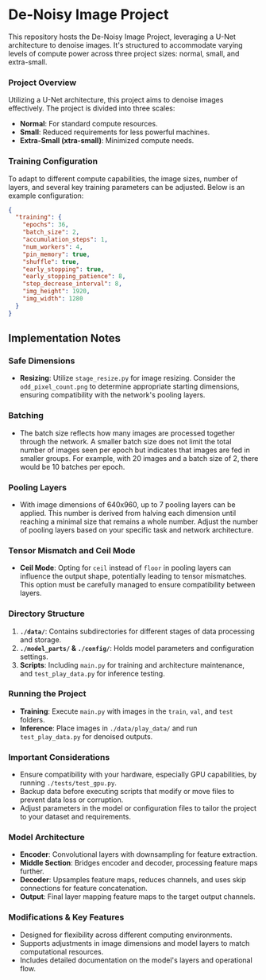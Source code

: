 # De-Noisy Image Project

This repository hosts the De-Noisy Image Project, leveraging a U-Net architecture to denoise images. It's structured to accommodate varying levels of compute power across three project sizes: normal, small, and extra-small. 

### Project Overview

Utilizing a U-Net architecture, this project aims to denoise images effectively. The project is divided into three scales:
- **Normal**: For standard compute resources.
- **Small**: Reduced requirements for less powerful machines.
- **Extra-Small (xtra-small)**: Minimized compute needs.

### Training Configuration

To adapt to different compute capabilities, the image sizes, number of layers, and several key training parameters can be adjusted. Below is an example configuration:

```json
{
  "training": {
    "epochs": 36,
    "batch_size": 2,
    "accumulation_steps": 1,
    "num_workers": 4,
    "pin_memory": true,
    "shuffle": true,
    "early_stopping": true,
    "early_stopping_patience": 8,
    "step_decrease_interval": 8,
    "img_height": 1920,
    "img_width": 1280
  }
}
```
## Implementation Notes

### Safe Dimensions
- **Resizing**: Utilize `stage_resize.py` for image resizing. Consider the `odd_pixel_count.png` to determine appropriate starting dimensions, ensuring compatibility with the network's pooling layers.

### Batching
- The batch size reflects how many images are processed together through the network. A smaller batch size does not limit the total number of images seen per epoch but indicates that images are fed in smaller groups. For example, with 20 images and a batch size of 2, there would be 10 batches per epoch.

### Pooling Layers
- With image dimensions of 640x960, up to 7 pooling layers can be applied. This number is derived from halving each dimension until reaching a minimal size that remains a whole number. Adjust the number of pooling layers based on your specific task and network architecture.

### Tensor Mismatch and Ceil Mode
- **Ceil Mode**: Opting for `ceil` instead of `floor` in pooling layers can influence the output shape, potentially leading to tensor mismatches. This option must be carefully managed to ensure compatibility between layers.

### Directory Structure

1. **`./data/`**: Contains subdirectories for different stages of data processing and storage.
2. **`./model_parts/` & `./config/`**: Holds model parameters and configuration settings.
3. **Scripts**: Including `main.py` for training and architecture maintenance, and `test_play_data.py` for inference testing.

### Running the Project

- **Training**: Execute `main.py` with images in the `train`, `val`, and `test` folders.
- **Inference**: Place images in `./data/play_data/` and run `test_play_data.py` for denoised outputs.

### Important Considerations

- Ensure compatibility with your hardware, especially GPU capabilities, by running `./tests/test_gpu.py`.
- Backup data before executing scripts that modify or move files to prevent data loss or corruption.
- Adjust parameters in the model or configuration files to tailor the project to your dataset and requirements.

### Model Architecture

- **Encoder**: Convolutional layers with downsampling for feature extraction.
- **Middle Section**: Bridges encoder and decoder, processing feature maps further.
- **Decoder**: Upsamples feature maps, reduces channels, and uses skip connections for feature concatenation.
- **Output**: Final layer mapping feature maps to the target output channels.

### Modifications & Key Features

- Designed for flexibility across different computing environments.
- Supports adjustments in image dimensions and model layers to match computational resources.
- Includes detailed documentation on the model's layers and operational flow.